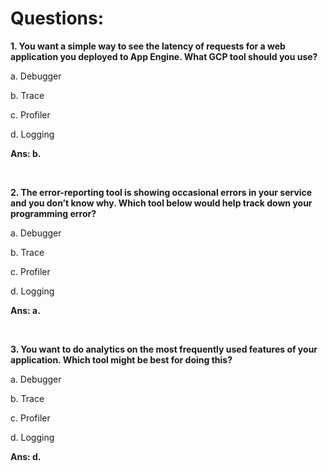 # Questions:

**1. You want a simple way to see the latency of requests for a web application you deployed to App Engine. What GCP tool should you use?**

a. Debugger

b. Trace

c. Profiler

d. Logging

**Ans: b.**

<br/>

**2. The error-reporting tool is showing occasional errors in your service and you don’t know why. Which tool below would help track down your programming error?**

a. Debugger

b. Trace

c. Profiler

d. Logging

**Ans: a.**

<br/>

**3. You want to do analytics on the most frequently used features of your application. Which tool might be best for doing this?**

a. Debugger

b. Trace

c. Profiler

d. Logging

**Ans: d.**

<br/>
